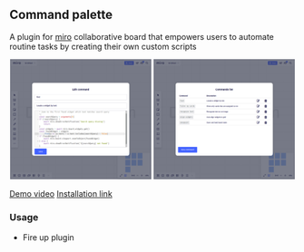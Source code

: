 ## Command palette 
A plugin for [miro](https://miro.com) collaborative board that empowers users to automate routine tasks by creating their own custom scripts

<p align="center">
    <img src="https://raw.githubusercontent.com/qweeze/miro-command-palette/master/docs/screenshot1.png" width="49.5%" title="Creating a command">
    <img src="https://raw.githubusercontent.com/qweeze/miro-command-palette/master/docs/screenshot2.png" width="49.5%" title="Manage your commands">
</p>

[Demo video](https://github.com/qweeze/miro-command-palette/blob/master/docs/demo.webm?raw=true)
[Installation link](https://miro.com/oauth/authorize/?response_type=code&client_id=3074457347007917373&redirect_uri=https://bot.now.im/oauth)


### Usage

- Fire up plugin